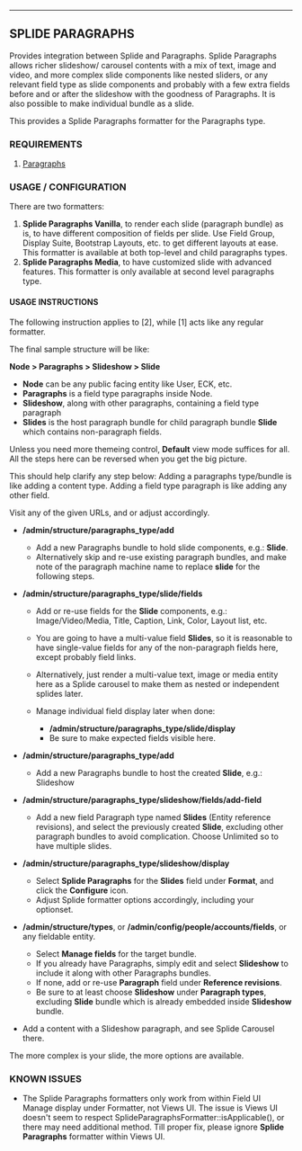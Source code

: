 
***
##  <a name="paragraphs"></a>SPLIDE PARAGRAPHS

Provides integration between Splide and Paragraphs.
Splide Paragraphs allows richer slideshow/ carousel contents with a mix of text,
image and video, and more complex slide components like nested sliders, or any
relevant field type as slide components and probably with a few extra fields
before and or after the slideshow with the goodness of Paragraphs.
It is also possible to make individual bundle as a slide.

This provides a Splide Paragraphs formatter for the Paragraphs type.


### REQUIREMENTS
1. [Paragraphs](https://drupal.org/project/paragraphs)


### USAGE / CONFIGURATION
There are two formatters:

1. **Splide Paragraphs Vanilla**, to render each slide (paragraph bundle) as is,
   to have different composition of fields per slide. Use Field Group, Display
   Suite, Bootstrap Layouts, etc. to get different layouts at ease.
   This formatter is available at both top-level and child paragraphs types.
2. **Splide Paragraphs Media**, to have customized slide with advanced features.
   This formatter is only available at second level paragraphs type.


#### USAGE INSTRUCTIONS
The following instruction applies to [2], while [1] acts like any regular
formatter.

The final sample structure will be like:

  **Node > Paragraphs > Slideshow > Slide**

  * **Node** can be any public facing entity like User, ECK, etc.
  * **Paragraphs** is a field type paragraphs inside Node.
  * **Slideshow**, along with other paragraphs, containing a field type
    paragraph
  * **Slides** is the host paragraph bundle for child paragraph bundle **Slide**
    which contains non-paragraph fields.

  Unless you need more themeing control, **Default** view mode suffices for all.
  All the steps here can be reversed when you get the big picture.

  This should help clarify any step below:
  Adding a paragraphs type/bundle is like adding a content type.
  Adding a field type paragraph is like adding any other field.

Visit any of the given URLs, and or adjust accordingly.

* **/admin/structure/paragraphs_type/add**
  + Add a new Paragraphs bundle to hold slide components, e.g.: **Slide**.
  + Alternatively skip and re-use existing paragraph bundles, and make note of
    the paragraph machine name to replace **slide** for the following steps.

* **/admin/structure/paragraphs_type/slide/fields**
  + Add or re-use fields for the **Slide** components, e.g.:
    Image/Video/Media, Title, Caption, Link, Color, Layout list, etc.

  + You are going to have a multi-value field **Slides**, so it is reasonable
    to have single-value fields for any of the non-paragraph fields here,
    except probably field links.

  + Alternatively, just render a multi-value text, image or media entity here
    as a Splide carousel to make them as nested or independent splides later.

  + Manage individual field display later when done:
    + **/admin/structure/paragraphs_type/slide/display**
    + Be sure to make expected fields visible here.

* **/admin/structure/paragraphs_type/add**
  + Add a new Paragraphs bundle to host the created **Slide**, e.g.: Slideshow

* **/admin/structure/paragraphs_type/slideshow/fields/add-field**
  + Add a new field Paragraph type named **Slides** (Entity reference
    revisions), and select the previously created **Slide**, excluding other
    paragraph bundles to avoid complication. Choose Unlimited so to have
    multiple slides.

* **/admin/structure/paragraphs_type/slideshow/display**
  + Select **Splide Paragraphs** for the **Slides** field under **Format**, and
    click the **Configure** icon.
  + Adjust Splide formatter options accordingly, including your optionset.

* **/admin/structure/types**, or
  **/admin/config/people/accounts/fields**, or
  any fieldable entity.
  + Select **Manage fields** for the target bundle.
  + If you already have Paragraphs, simply edit and select **Slideshow** to
    include it along with other Paragraphs bundles.
  + If none, add or re-use **Paragraph** field under **Reference revisions**.
  + Be sure to at least choose **Slideshow** under **Paragraph types**,
    excluding **Slide** bundle which is already embedded inside **Slideshow**
    bundle.

* Add a content with a Slideshow paragraph, and see Splide Carousel there.

The more complex is your slide, the more options are available.


### KNOWN ISSUES
* The Splide Paragraphs formatters only work from within Field UI Manage display
  under Formatter, not Views UI. The issue is Views UI doesn't seem to respect
  SplideParagraphsFormatter::isApplicable(), or there may need additional
  method. Till proper fix, please ignore **Splide Paragraphs** formatter within
  Views UI.
